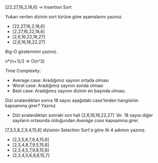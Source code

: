 [22,27,16,2,18,6] -> Insertion Sort

Yukarı verilen dizinin sort türüne göre aşamalarını yazınız.
* [22,27,16,2,18,6]
* [2,27,16,22,18,6]
* [2,6,16,22,18,27] 
* [2,6,16,18,22,27]
  
Big-O gösterimini yazınız.

n*(n+1)/2 => O(n^2)

Time Complexity: 

* Average case: Aradığımız sayının ortada olması
* Worst case: Aradığımız sayının sonda olması
* Best case: Aradığımız sayının dizinin en başında olması.

Dizi sıralandıktan sonra 18 sayısı aşağıdaki case'lerden hangisinin kapsamına girer? Yazınız
* Dizi sıralandıktan sonraki son hali [2,6,16,18,22,27] 'dir. 18 sayısı diğer sayıların ortasında olduğundan *Average case* kapsamına girer.

[7,3,5,8,2,9,4,15,6] dizisinin Selection Sort'a göre ilk 4 adımını yazınız.
* [2,3,5,8,7,9,4,15,6]
* [2,3,4,8,7,9,5,15,6]
* [2,3,4,5,7,9,8,15,6]
* [2,3,4,5,6,9,8,15,7]
